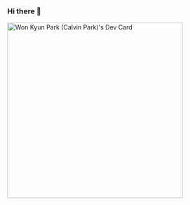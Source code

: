 ### Hi there 👋



<a href="https://app.daily.dev/Calvinpark"><img src="https://api.daily.dev/devcards/d1f8444ec90c4896b5683a4853fdcd52.png?r=suc" width="400" alt="Won Kyun Park (Calvin Park)'s Dev Card"/></a>


<!--
**CalvinParkNov/CalvinParkNov** is a ✨ _special_ ✨ repository because its `README.md` (this file) appears on your GitHub profile.

Here are some ideas to get you started:

- 🔭 I’m currently working on ...
- 🌱 I’m currently learning ...
- 👯 I’m looking to collaborate on ...
- 🤔 I’m looking for help with ...
- 💬 Ask me about ...
- 📫 How to reach me: ...
- 😄 Pronouns: ...
- ⚡ Fun fact: ...
-->
